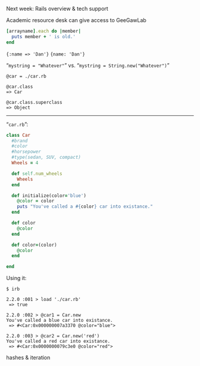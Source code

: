 


Next week: Rails overview & tech support

Academic resource desk can give access to GeeGawLab

```ruby
[arrayname].each do |member|
  puts member + ' is old.'
end
```

`{:name => 'Dan'}`
`{name: 'Dan'}`


&ldquo;`mystring = "Whatever"`&rdquo; vs. &ldquo;`mystring = String.new("Whatever")`&rdquo;

```
@car = ./car.rb

@car.class
=> Car

@car.class.superclass
=> Object
```

----

&ldquo;`car.rb`&rdquo;:

```ruby
class Car
  #brand
  #color
  #horsepower
  #type(sedan, SUV, compact)
  Wheels = 4

  def self.num_wheels
    Wheels
  end

  def initialize(color='blue')
    @color = color
    puts "You've called a #{color} car into existance."
  end

  def color
    @color
  end

  def color=(color)
    @color
  end

end
```

Using it:

```
$ irb

2.2.0 :001 > load './car.rb'
 => true 

2.2.0 :002 > @car1 = Car.new
You've called a blue car into existance.
 => #<Car:0x000000007a3370 @color="blue"> 

2.2.0 :003 > @car2 = Car.new('red')
You've called a red car into existance.
 => #<Car:0x0000000079c3e0 @color="red"> 
```


hashes & iteration 




